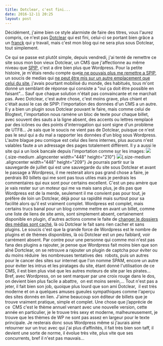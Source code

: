 ```yaml
---
title: Dotclear, c'est fini...
date: 2016-12-11 20:25
layout: post
---
```


Décidément, j'aime bien ce style alarmiste de faire des titres, vous
l'aurez compris, ce n'est pas [Dotclear](https://fr.dotclear.org/) qui
est fini, celui-ci se portant bien grâce a un
[franck](https://open-time.net/) qui y travail, mais c'est mon blog qui
ne sera plus sous Dotclear, tout simplement.  
<!--more-->  
Ce qui se passe est plutôt simple, depuis vendredi, j'ai tenté de
remettre ce site sous mon bon vieux Dotclear, un CMS que j'affectionne
au même niveau que [SPIP](http://www.spip.net/), c'est a dire bien plus
que Wordpress. Pour la petite histoire, je m'étais rendu compte que[je
ne pouvais plus me remettre a
SPIP](http://passiongnulinux.tuxfamily.org/2016/09/30/comment-spip-me-fait-chier/),
un soucis de medias qui [ne peut être mis sur un autre emplacement que
celui du
site](http://passiongnulinux.tuxfamily.org/2016/08/09/img-de-spip-membete-un-peu-beaucoup-a-la-folie/),
j'avais pourtant mobilisé du monde, des habitués, tous m'ont donné un
semblant de réponse qui consiste a "oui ça doit être possible en
faisant"... Sauf que chaque solution n'était pas convaincante et ne
marchait pas. Avec Dotclear, c'est autre chose, c'est moins grave, plus
chiant et c'était aussi le cas de SPIP: l'importation des données d'un
CMS a un autre. Il y a bien un plugin sous Dotclear pouvant le faire,
mais comme celui de Blogtext, l'importation nous ramène un bloc de texte
pour chaque billet, avec souvent des sauts a la ligne absent, des
accents ou lettres remplacé par des icônes ou des points d'interrogation
qui sont signe d'un problème de UTF8... Je sais que le soucis ne vient
pas de Dotclear, puisque ce n'est pas le seul qui a du mal a rapporter
les données d'un blog sous Wordpress. L'autre blague peu comique est
celui des liens internes, plus aucuns n'est valables faute a un
adressage des pages totalement différent. Il y a aussi le site qui a un
look bancale depuis l'importation comme sur les images:
![](http://download.tuxfamily.org/passionlinux/.Screenshot_20161210_203448_m.png){.size-medium
.aligncenter width="448" height="210"}
![](http://download.tuxfamily.org/passionlinux/.Screenshot_20161210_203510_m.png){.size-medium
.aligncenter width="448" height="209"} Je pourrais partir sur la
sauvegarde de juillet qui est une sauvegarde du site sous Dotclear et
avant le passage a Wordpress, il me resterait alors pas grand chose a
faire, je perdrais 80 billets qui me sont pas tous utiles mais je
perdrais les commentaires qui eux sont pour certains excellent. C'est un
peu amère que je vais rester sur un moteur qui me va mais sans plus, je
dis pas que Wordpress est de la merde, seulement il me convient pas pour
tout, je préfère de loin un Dotclear, déjà pour sa rapidité mais surtout
pour sa facilité alors qu'il est vraiment complet. Wordpress est
complet, mais certains trucs banal pour un blog comme mettre en avant un
billet, comme une liste de liens de site amis, sont simplement absent,
certainement disponible en plugin, d'autres actions comme le faite de
[changer le dossiers des médias sont
caché](http://passiongnulinux.tuxfamily.org/2016/08/09/changer-le-dossier-media-de-wordpress/),
là où Dotclear le fait sans rien cacher et sans plugins. Le soucis c'est
que la grande force de Wordpress est le nombre de plugins et de thèmes
disponibles, là où Dotclear est un peu faiblard, voir carrément absent.
Par contre pour une personne qui comme moi n'est pas fana des plugins a
rajouter, je pense que Wordpress fait moins bien que son aîné Dortclear,
on se retrouve a rajouter un plugin de captcha pour éviter ou du moins
réduire  les nombreuses tentatives des  robots, puis un autres pour le
cancer des sites sur internet que l'on nomme SPAM, encore un autre pour
éviter les intrus et les piratages du site, étant donné l'utilisation de
ce CMS, il est bien plus visé que les autres moteurs de site par les
pirates... Bref, avec Wordpress, on se sent marquer par une croix rouge
dans le dos, on devient bien plus facile a abattre,  on est moins
serein,... Tout n'est pas a jeter, il fait bien son job, quoique plus
lourd que son ami Dotclear,  il est très moderne et on a quelques amuses
gueules sympathiques comme l'aperçu des sites donnés en lien. J'aime
beaucoup son éditeur de billets que je trouve vraiment pratique, simple
et complet. Une chose que j’apprécie de ce  CMS c'est le thème annuel
venant avec une nouvelle version, cette année en particulier, je le
trouve très sexy et moderne, malheureusement, je trouve que les thèmes
de WP ne sont pas assez en largeur pour le texte principale. Je
resterais donc sous Wordpress même si j'aurais aimé retourner sur un
truc avec qui j'ai plus d’affinités, il fait très bien son taff, il
devient une sorte de norme, il évolue très vite, plus vite que ses
concurrents, bref il n'est pas mauvais...
